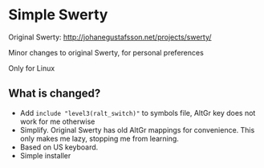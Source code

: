 # Simple Swerty

Original Swerty: http://johanegustafsson.net/projects/swerty/

Minor changes to original Swerty, for personal preferences

Only for Linux

## What is changed?

- Add `include "level3(ralt_switch)"` to symbols file, 
  AltGr key does not work for me otherwise
- Simplify. 
  Original Swerty has old AltGr mappings for convenience.
  This only makes me lazy, stopping me from learning.
- Based on US keyboard.
- Simple installer




